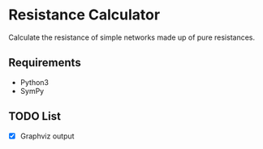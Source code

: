 # Resistance Calculator
Calculate the resistance of simple networks made up of pure resistances.

## Requirements
* Python3
* SymPy

## TODO List

- [x] Graphviz output